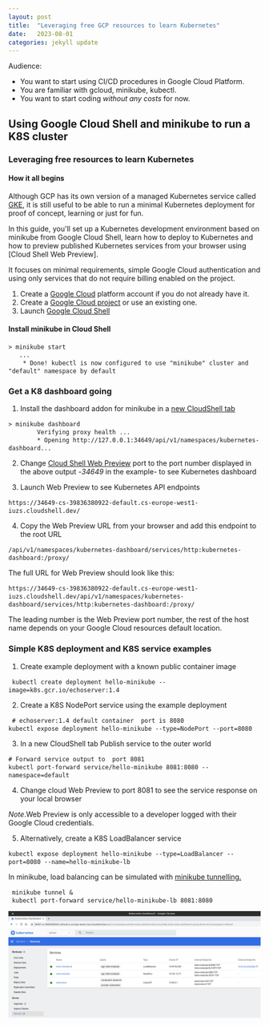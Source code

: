 ```yaml
---
layout: post
title:  "Leveraging free GCP resources to learn Kubernetes"
date:   2023-08-01
categories: jekyll update
---
```

Audience: 
* You want to start using CI/CD procedures in Google Cloud Platform. 
* You are familiar with gcloud, minikube, kubectl.
* You want to start coding *without any costs* for now. 


## Using Google Cloud Shell and minikube to run a K8S cluster
### Leveraging free resources to learn Kubernetes
#### How it all begins
Although GCP has its own version of a managed Kubernetes service called [GKE](https://cloud.google.com/kubernetes-engine),
it is still useful to be able to run a minimal Kubernetes deployment for proof of concept, learning or just for fun.

In this guide, you'll set up a Kubernetes development environment based on minikube from Google Cloud Shell, learn how 
to deploy to Kubernetes and how to preview published Kubernetes services from your browser using [Cloud Shell Web Preview].

It focuses on minimal requirements, simple Google Cloud authentication and using only services that do not require 
billing enabled on the project.

1. Create a [Google Cloud](https://console.cloud.google.com/home/dashboard)  platform account if you do not already have it.
2. Create a [Google Cloud project](https://developers.google.com/workspace/guides/create-project) or use an existing one.
3. Launch [Google Cloud Shell](https://console.cloud.google.com/home/)

#### Install minikube in Cloud Shell
```console		   
> minikube start
   ...
    * Done! kubectl is now configured to use "minikube" cluster and "default" namespace by default    
``` 

### Get a K8 dashboard going
1. Install the dashboard addon for minikube in a [new CloudShell tab](https://cloud.google.com/shell/docs/use-cloud-shell-terminal#open_multiple_terminal_sessions) 
```console	   
> minikube dashboard
        Verifying proxy health ...
        * Opening http://127.0.0.1:34649/api/v1/namespaces/kubernetes-dashboard...       
```

2. Change [Cloud Shell Web Preview](https://cloud.google.com/shell/docs/using-web-preview) port to the port number 
displayed in the above  output -*34649* in the example-  to see Kubernetes dashboard

3. Launch Web Preview to see Kubernetes API endpoints
```console
https://34649-cs-39836380922-default.cs-europe-west1-iuzs.cloudshell.dev/
```
4. Copy the Web Preview URL from your browser and add this endpoint to the root URL
```console
/api/v1/namespaces/kubernetes-dashboard/services/http:kubernetes-dashboard:/proxy/
```

The full URL for Web Preview should look like this:  
```console 
https://34649-cs-39836380922-default.cs-europe-west1-iuzs.cloudshell.dev/api/v1/namespaces/kubernetes-dashboard/services/http:kubernetes-dashboard:/proxy/
```

The leading number is the Web Preview port number, the rest of the host name depends on your Google Cloud resources 
default location. 


### Simple K8S deployment and K8S service examples
1. Create example deployment with a known public container image
```console
 kubectl create deployment hello-minikube --image=k8s.gcr.io/echoserver:1.4
```  
2. Create a K8S NodePort service using the example deployment
```console
 # echoserver:1.4 default container  port is 8080
kubectl expose deployment hello-minikube --type=NodePort --port=8080
```
3. In a new CloudShell tab  Publish service to the outer world 
```console
# Forward service output to  port 8081
kubectl port-forward service/hello-minikube 8081:8080 --namespace=default
```
4. Change cloud Web Preview to port 8081 to see the service response on your local browser  

*Note*.Web Preview is only accessible to a developer logged with their Google Cloud credentials.
  

5. Alternatively,  create a K8S LoadBalancer service
```console
kubectl expose deployment hello-minikube --type=LoadBalancer --port=8080 --name=hello-minikube-lb
```
In minikube, load balancing can be simulated with [minikube tunnelling.](https://minikube.sigs.k8s.io/docs/commands/tunnel/)
```console
 minikube tunnel &
 kubectl port-forward service/hello-minikube-lb 8081:8080
```

![Running services in the Kubernetes dashboard](/res/img/gcp-k8s-dash.jpg)
